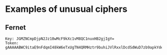 # Examples of unusual ciphers

## Fernet
```
Key: JGMZNCmpDjpN2Jz10wMcF9kXc1vM8QC1nuxHB2gjIgY=
Token: gAAAAABWC9itaE9nFdqmI48kW6eTxUgTN4QRMHztr9buhiJVlRxxlDcdSdWuD7zb9apkYdeJ1LNh_DBM4WgiZW1WlejIJdUzWQ==
```
